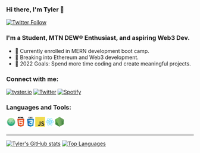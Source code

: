 ### Hi there, I'm Tyler 👋

[![Twitter Follow](https://img.shields.io/twitter/follow/tclancy115?color=%2300acee&logo=twitter&style=for-the-badge)](https://twitter.com/intent/follow?screen_name=tclancy115)

### I'm a Student, MTN DEW:registered: Enthusiast, and aspiring Web3 Dev.

- 📖 Currently enrolled in MERN development boot camp.
- 🚀 Breaking into Ethereum and Web3 development.
- 🥅 2022 Goals: Spend more time coding and create meaningful projects.


### Connect with me:

[<img float="left" alt="tyster.io" width="22px" src="https://camo.githubusercontent.com/9f9d124d411068111c0c4707b245a3461c5c1171f7310b802c1be1353c68c93d/68747470733a2f2f6564656e742e6769746875622e696f2f537570657254696e7949636f6e732f696d616765732f7376672f6368726f6d652e737667" />][website]
[<img float="left" alt="Twitter" width="22px" src="https://camo.githubusercontent.com/35b0b8bfbd8840f35607fb56ad0a139047fd5d6e09ceb060c5c6f0a5abd1044c/68747470733a2f2f6564656e742e6769746875622e696f2f537570657254696e7949636f6e732f696d616765732f7376672f747769747465722e737667" />][twitter]
[<img float="left" alt="Spotify" width="22px" src="https://camo.githubusercontent.com/15d4e1b8bf3ed25b7131cc93f248f86cc42deaf9e19fdb61aa1ba3b46e0400a5/68747470733a2f2f6564656e742e6769746875622e696f2f537570657254696e7949636f6e732f696d616765732f7376672f73706f746966792e737667" />][spotify]


### Languages and Tools:

<img align="left" alt="Atom" width="26px" src="https://raw.githubusercontent.com/github/explore/80688e429a7d4ef2fca1e82350fe8e3517d3494d/topics/atom/atom.png" />
<img align="left" alt="HTML5" width="26px" src="https://raw.githubusercontent.com/github/explore/80688e429a7d4ef2fca1e82350fe8e3517d3494d/topics/html/html.png" />
<img align="left" alt="CSS3" width="26px" src="https://raw.githubusercontent.com/github/explore/80688e429a7d4ef2fca1e82350fe8e3517d3494d/topics/css/css.png" />
<img align="left" alt="JavaScript" width="26px" src="https://raw.githubusercontent.com/github/explore/80688e429a7d4ef2fca1e82350fe8e3517d3494d/topics/javascript/javascript.png" />
<img align="left" alt="React" width="26px" src="https://raw.githubusercontent.com/github/explore/80688e429a7d4ef2fca1e82350fe8e3517d3494d/topics/react/react.png" />
<img align="left" alt="Node.js" width="26px" src="https://raw.githubusercontent.com/github/explore/80688e429a7d4ef2fca1e82350fe8e3517d3494d/topics/nodejs/nodejs.png" />

<br />
<br />

---

[![Tyler's GitHub stats](https://github-readme-stats.vercel.app/api?username=tylerclancy)](https://github.com/anuraghazra/github-readme-stats)
[![Top Languages](https://github-readme-stats.vercel.app/api/top-langs/?username=tylerclancy&layout=compact)](https://github.com/anuraghazra/github-readme-stats)

[website]: https://tyster.io
[twitter]: https://twitter.com/tclancy115
[spotify]: https://open.spotify.com/user/tr8ftia4402gx99sy4upfk36c?si=f4c8fb8d78494656
